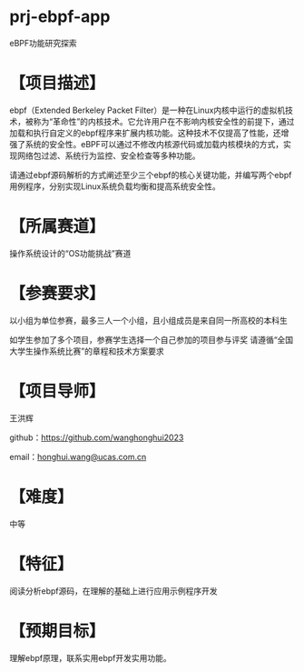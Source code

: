 # prj-ebpf-app
eBPF功能研究探索

# 【项目描述】

ebpf（Extended Berkeley Packet Filter）是一种在Linux内核中运行的虚拟机技术，被称为“革命性”的内核技术。它允许用户在不影响内核安全性的前提下，通过加载和执行自定义的ebpf程序来扩展内核功能。这种技术不仅提高了性能，还增强了系统的安全性。eBPF可以通过不修改内核源代码或加载内核模块的方式，实现网络包过滤、系统行为监控、安全检查等多种功能。

请通过ebpf源码解析的方式阐述至少三个ebpf的核心关键功能，并编写两个ebpf用例程序，分别实现Linux系统负载均衡和提高系统安全性。

# 【所属赛道】

操作系统设计的“OS功能挑战”赛道

# 【参赛要求】

以小组为单位参赛，最多三人一个小组，且小组成员是来自同一所高校的本科生

如学生参加了多个项目，参赛学生选择一个自己参加的项目参与评奖
请遵循“全国大学生操作系统比赛”的章程和技术方案要求

# 【项目导师】

王洪辉

github：https://github.com/wanghonghui2023

email：honghui.wang@ucas.com.cn


# 【难度】

中等

# 【特征】

阅读分析ebpf源码，在理解的基础上进行应用示例程序开发

# 【预期目标】

理解ebpf原理，联系实用ebpf开发实用功能。
